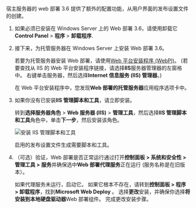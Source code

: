 宿主服务器的 web 部署 3.6 提供了额外的配置功能，从用户界面的发布设置文件的创建。

1. 如果必须已安装在 Windows Server 上的 Web 部署 3.6，请使用卸载它**Control Panel** > **程序** > **卸载程序**.

2. 接下来，为托管服务器在 Windows Server 上安装 Web 部署 3.6。

    若要为托管服务器安装 Web 部署，请使用[Web 平台安装程序 (WebPI)](https://www.microsoft.com/web/downloads/platform.aspx)。 (若要查找从 IIS 的 Web 平台安装程序链接，请选择**IIS**服务器管理器的左窗格中。 右键单击服务器，然后选择**Internet 信息服务 (IIS) 管理器**。)

    在 Web 平台安装程序中，您发现**Web 部署的托管服务器**应用程序选项卡中。

3. 如果你没有已安装**IIS 管理脚本和工具**，请立即安装。

    转到**选择服务器角色** > **Web 服务器 (IIS)** > **管理工具**，然后选择**IIS 管理脚本和工具**角色中，单击**下一步**，然后安装该角色。

    ![安装 IIS 管理脚本和工具](../../deployment/media/tutorial-iis-management-scripts-and-tools.png)

    启用的发布设置文件生成需要脚本和工具。

4. （可选）验证，Web 部署是否正常运行通过打开**控制面板 > 系统和安全性 > 管理工具 > 服务**并确保选中**Web 部署代理服务**正在运行 (服务名称是在旧版本）。

    如果代理服务未运行，启动它。 如果它根本不存在，请转到**控制面板 > 程序 > 卸载程序**，找到**Microsoft Web Deploy <version>** 。 选择**更改**安装，并确保你选择**将安装到本地硬盘驱动器**Web 部署组件。 完成更改安装步骤。